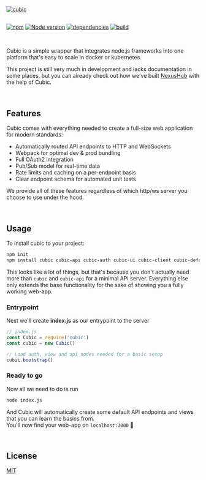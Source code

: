 [![cubic](https://i.imgur.com/VbaKTrc.png)](https://github.com/nexus-devs)

##  

[![npm](https://img.shields.io/npm/v/cubic.svg)](https://npmjs.org/cubic)
[![Node version](http://img.shields.io/badge/node-+8.10.LTS-brightgreen.svg)](https://nodejs.org/en/)
[![dependencies](https://david-dm.org/cubic-js/cubic.svg)](https://david-dm.org/cubic-js/cubic)
[![build](https://ci.nexus-stats.com/api/badges/cubic-js/cubic/status.svg)](https://ci.nexus-stats.com/cubic-js/cubic)

<br>

Cubic is a simple wrapper that integrates node.js frameworks into one platform that's
easy to scale in docker or kubernetes.

This project is still very much in development and lacks documentation in some places, but
you can already check out how we've built [NexusHub](https://github.com/nexus-devs/NexusHub) with
the help of Cubic.

<br>

## Features
Cubic comes with everything needed to create a full-size web application for
modern standards:
- Automatically routed API endpoints to HTTP and WebSockets
- Webpack for optimal dev & prod bundling
- Full OAuth2 integration
- Pub/Sub model for real-time data
- Rate limits and caching on a per-endpoint basis
- Clear endpoint schema for automated unit tests

We provide all of these features regardless of which http/ws server you choose to use under the hood.

<br>

## Usage
To install cubic to your project:
```sh
npm init
npm install cubic cubic-api cubic-auth cubic-ui cubic-client cubic-defaults
```
This looks like a lot of things, but that's because you don't actually need more
than `cubic` and `cubic-api` for a minimal API server. Everything else only extends
the base functionality for the sake of showing you a fully working web-app.


### Entrypoint
Next we'll create **index.js** as our entrypoint to the server
```js
// index.js
const Cubic = require('cubic')
const cubic = new Cubic()

// Load auth, view and api nodes needed for a basic setup
cubic.bootstrap()
```

### Ready to go
Now all we need to do is run
```sh
node index.js
```
And Cubic will automatically create some default API endpoints and views
that you can learn the basics from. <br>
You'll now find your web-app on `localhost:3000` 🎉

<br>


## License
[MIT](/LICENSE)
